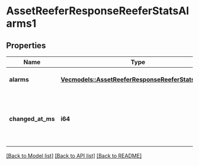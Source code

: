 # AssetReeferResponseReeferStatsAlarms1

## Properties
Name | Type | Description | Notes
------------ | ------------- | ------------- | -------------
**alarms** | [**Vec<models::AssetReeferResponseReeferStatsAlarms>**](AssetReeferResponse_reeferStats_alarms.md) |  | [optional] [default to None]
**changed_at_ms** | **i64** | Timestamp when the alarms were reported, in Unix milliseconds since epoch | [optional] [default to None]

[[Back to Model list]](../README.md#documentation-for-models) [[Back to API list]](../README.md#documentation-for-api-endpoints) [[Back to README]](../README.md)


